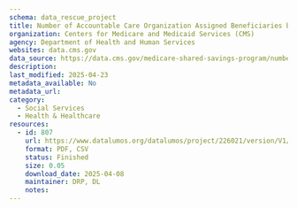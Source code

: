 ```yaml
---
schema: data_rescue_project 
title: Number of Accountable Care Organization Assigned Beneficiaries by County
organization: Centers for Medicare and Medicaid Services (CMS)
agency: Department of Health and Human Services
websites: data.cms.gov
data_source: https://data.cms.gov/medicare-shared-savings-program/number-of-accountable-care-organization-assigned-beneficiaries-by-county
description: 
last_modified: 2025-04-23
metadata_available: No
metadata_url: 
category:
  - Social Services 
  - Health & Healthcare 
resources:
  - id: 807
    url: https://www.datalumos.org/datalumos/project/226021/version/V1/view
    format: PDF, CSV
    status: Finished
    size: 0.05
    download_date: 2025-04-08
    maintainer: DRP, DL
    notes: 
---
```

